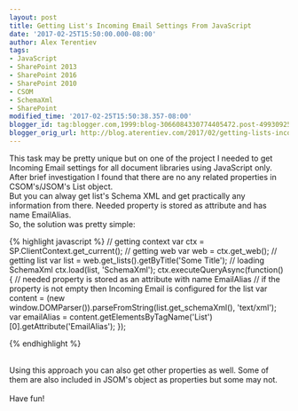 ```yaml
---
layout: post
title: Getting List's Incoming Email Settings From JavaScript
date: '2017-02-25T15:50:00.000-08:00'
author: Alex Terentiev
tags:
- JavaScript
- SharePoint 2013
- SharePoint 2016
- SharePoint 2010
- CSOM
- SchemaXml
- SharePoint
modified_time: '2017-02-25T15:50:38.357-08:00'
blogger_id: tag:blogger.com,1999:blog-3066084330774405472.post-4993092547981052853
blogger_orig_url: http://blog.aterentiev.com/2017/02/getting-lists-incoming-email-settings.html
---
```


This task may be pretty unique but on one of the project I needed to get Incoming Email settings for all document libraries using JavaScript only.<br />After brief investigation I found that there are no any related properties in CSOM's/JSOM's List object.<br />But you can alway get list's Schema XML and get practically any information from there. Needed property is stored as attribute and has name EmailAlias.<br />So, the solution was pretty simple:<br />
<div markdown="1">
{% highlight javascript %}
// getting context
var ctx = SP.ClientContext.get_current();
// getting web
var web = ctx.get_web();
// getting list
var list = web.get_lists().getByTitle('Some Title');
// loading SchemaXml
ctx.load(list, 'SchemaXml');
ctx.executeQueryAsync(function() {
  // needed property is stored as an attribute with name EmailAlias
  // if the property is not empty then Incoming Email is configured for the list
  var content = (new window.DOMParser()).parseFromString(list.get_schemaXml(), 'text/xml');
  var emailAlias = content.getElementsByTagName('List')[0].getAttribute('EmailAlias');
});

{% endhighlight %}
</div>
<br />Using this approach you can also get other properties as well. Some of them are also included in JSOM's object as properties but some may not.<br /><br />Have fun!